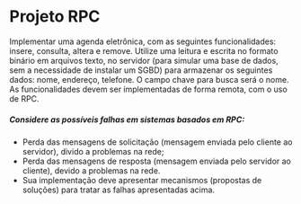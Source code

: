 # Projeto RPC

Implementar uma agenda eletrônica, com as seguintes funcionalidades: insere, consulta, altera e remove. Utilize uma leitura e escrita no formato binário em arquivos texto, no servidor (para simular uma base de dados, sem a necessidade de instalar um SGBD) para armazenar os seguintes dados: nome, endereço, telefone. O campo chave para busca será o nome. As funcionalidades devem ser implementadas de forma remota, com o uso de RPC.


##### Considere as possíveis falhas em sistemas basados em RPC:
- Perda das mensagens de solicitação (mensagem enviada pelo cliente ao servidor), divido a problemas na rede;
- Perda das mensagens de resposta (mensagem enviada pelo servidor ao cliente), devido a problemas na rede.
- Sua implementação deve apresentar mecanismos (propostas de soluções) para tratar as falhas apresentadas acima.

